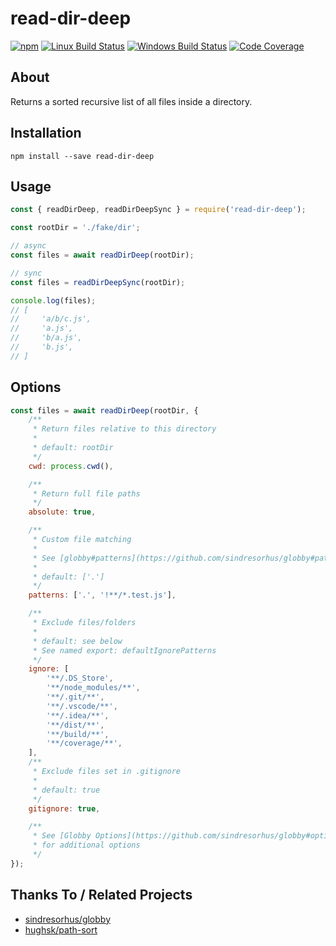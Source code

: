 # read-dir-deep

[![npm](https://img.shields.io/npm/v/read-dir-deep.svg?label=npm%20version)](https://www.npmjs.com/package/read-dir-deep)
[![Linux Build Status](https://img.shields.io/circleci/project/github/chrisblossom/read-dir-deep/master.svg?label=linux%20build)](https://circleci.com/gh/chrisblossom/read-dir-deep/tree/master)
[![Windows Build Status](https://img.shields.io/appveyor/ci/chrisblossom/read-dir-deep/master.svg?label=windows%20build)](https://ci.appveyor.com/project/chrisblossom/read-dir-deep/branch/master)
[![Code Coverage](https://img.shields.io/codecov/c/github/chrisblossom/read-dir-deep/master.svg)](https://codecov.io/gh/chrisblossom/read-dir-deep/branch/master)

## About

Returns a sorted recursive list of all files inside a directory.

## Installation

`npm install --save read-dir-deep`

## Usage

```js
const { readDirDeep, readDirDeepSync } = require('read-dir-deep');

const rootDir = './fake/dir';

// async
const files = await readDirDeep(rootDir);

// sync
const files = readDirDeepSync(rootDir);

console.log(files);
// [
//     'a/b/c.js',
//     'a.js',
//     'b/a.js',
//     'b.js',
// ]
```

## Options

```js
const files = await readDirDeep(rootDir, {
	/**
	 * Return files relative to this directory
	 *
	 * default: rootDir
	 */
	cwd: process.cwd(),

	/**
	 * Return full file paths
	 */
	absolute: true,

	/**
	 * Custom file matching
	 *
	 * See [globby#patterns](https://github.com/sindresorhus/globby#patterns)
	 *
	 * default: ['.']
	 */
	patterns: ['.', '!**/*.test.js'],

	/**
	 * Exclude files/folders
	 *
	 * default: see below
	 * See named export: defaultIgnorePatterns
	 */
	ignore: [
		'**/.DS_Store',
		'**/node_modules/**',
		'**/.git/**',
		'**/.vscode/**',
		'**/.idea/**',
		'**/dist/**',
		'**/build/**',
		'**/coverage/**',
	],
	/**
	 * Exclude files set in .gitignore
	 *
	 * default: true
	 */
	gitignore: true,

	/**
	 * See [Globby Options](https://github.com/sindresorhus/globby#options)
	 * for additional options
	 */
});
```

## Thanks To / Related Projects

-   [sindresorhus/globby](https://github.com/sindresorhus/globby)
-   [hughsk/path-sort](https://github.com/hughsk/path-sort)
